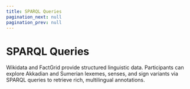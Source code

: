 ```yaml
---
title: SPARQL Queries
pagination_next: null
pagination_prev: null
---
```


# SPARQL Queries

Wikidata and FactGrid provide structured linguistic data. Participants can explore Akkadian and Sumerian lexemes, senses, and sign variants via SPARQL queries to retrieve rich, multilingual annotations.
